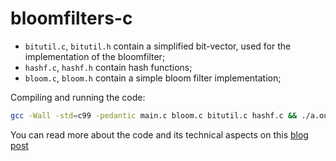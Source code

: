 # bloomfilters-c

* `bitutil.c`, `bitutil.h` contain a simplified bit-vector, used for the implementation of the bloomfilter;
* `hashf.c`, `hashf.h` contain hash functions;
* `bloom.c`, `bloom.h` contain a simple bloom filter implementation;

Compiling and running the code:

```sh
gcc -Wall -std=c99 -pedantic main.c bloom.c bitutil.c hashf.c && ./a.out
```

You can read more about the code and its technical aspects on this [blog post](https://www.andreinc.net/2022/03/01/on-implementing-bloom-filters-in-c)
